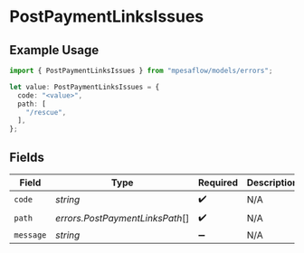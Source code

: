 # PostPaymentLinksIssues

## Example Usage

```typescript
import { PostPaymentLinksIssues } from "mpesaflow/models/errors";

let value: PostPaymentLinksIssues = {
  code: "<value>",
  path: [
    "/rescue",
  ],
};
```

## Fields

| Field                           | Type                            | Required                        | Description                     |
| ------------------------------- | ------------------------------- | ------------------------------- | ------------------------------- |
| `code`                          | *string*                        | :heavy_check_mark:              | N/A                             |
| `path`                          | *errors.PostPaymentLinksPath*[] | :heavy_check_mark:              | N/A                             |
| `message`                       | *string*                        | :heavy_minus_sign:              | N/A                             |